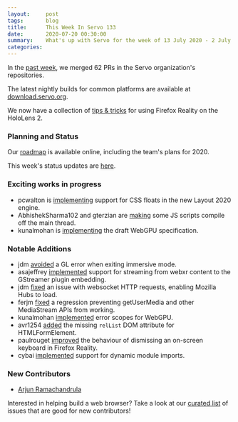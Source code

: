 ```yaml
---
layout:     post
tags:       blog
title:      This Week In Servo 133
date:       2020-07-20 00:30:00
summary:    What's up with Servo for the week of 13 July 2020 - 2 July 2020
categories:
---
```


In the [past week](https://github.com/pulls?utf8=%E2%9C%93&q=is%3Apr+is%3Amerged+closed%3A2020-07-13..2020-07-20+user%3Aservo+),
we merged 62 PRs in the Servo organization's repositories.

The latest nightly builds for common platforms are available at [download.servo.org](https://download.servo.org/).

We now have a collection of [tips & tricks](https://github.com/servo/servo/blob/master/docs/hololens.md) for using Firefox Reality on the HoloLens 2.

### Planning and Status

Our [roadmap](https://github.com/servo/servo/wiki/Roadmap) is available online, including the team's plans for 2020.

This week's status updates are [here](https://build.servo.org/standups/).

### Exciting works in progress

- pcwalton is [implementing](https://github.com/servo/servo/pull/27216) support for CSS floats in the new Layout 2020 engine.
- AbhishekSharma102 and gterzian are [making](https://github.com/servo/servo/pull/26710) some JS scripts compile off the main thread.
- kunalmohan is [implementing](https://github.com/servo/servo/projects/24) the draft WebGPU specification.

### Notable Additions

* jdm [avoided](https://github.com/servo/webxr/pull/184) a GL error when exiting immersive mode.
* asajeffrey [implemented](https://github.com/servo/servo/pull/27295) support for streaming from webxr content to the GStreamer plugin embedding.
* jdm [fixed](https://github.com/servo/servo/pull/27300) an issue with websocket HTTP requests, enabling Mozilla Hubs to load.
* ferjm [fixed](https://github.com/servo/media/pull/373) a regression preventing getUserMedia and other MediaStream APIs from working.
* kunalmohan [implemented](https://github.com/servo/servo/pull/27285) error scopes for WebGPU.
* avr1254 [added](https://github.com/servo/servo/pull/27255) the missing `relList` DOM attribute for HTMLFormElement.
* paulrouget [improved](https://github.com/servo/servo/pull/27250) the behaviour of dismissing an on-screen keyboard in Firefox Reality.
* cybai [implemented](https://github.com/servo/servo/pull/27026) support for dynamic module imports.

### New Contributors

- [Arjun Ramachandrula](https://github.com/avr1254)

Interested in helping build a web browser? Take a look at our [curated list](https://starters.servo.org/) of issues that are good for new contributors!
